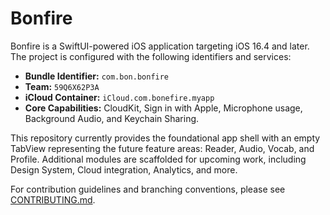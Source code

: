 # Bonfire

Bonfire is a SwiftUI-powered iOS application targeting iOS 16.4 and later. The project is configured with the following identifiers and services:

- **Bundle Identifier:** `com.bon.bonfire`
- **Team:** `59Q6X62P3A`
- **iCloud Container:** `iCloud.com.bonefire.myapp`
- **Core Capabilities:** CloudKit, Sign in with Apple, Microphone usage, Background Audio, and Keychain Sharing.

This repository currently provides the foundational app shell with an empty TabView representing the future feature areas: Reader, Audio, Vocab, and Profile. Additional modules are scaffolded for upcoming work, including Design System, Cloud integration, Analytics, and more.

For contribution guidelines and branching conventions, please see [CONTRIBUTING.md](CONTRIBUTING.md).
